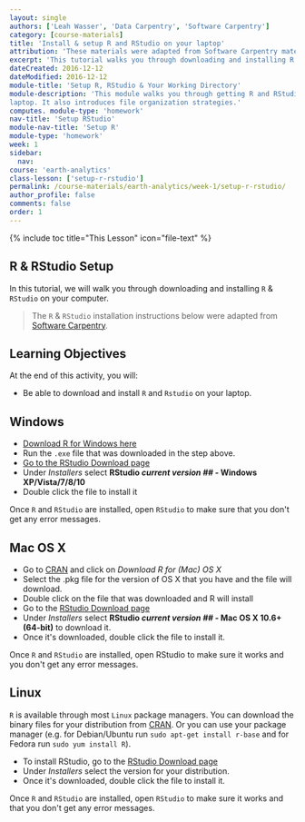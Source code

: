 ```yaml
---
layout: single
authors: ['Leah Wasser', 'Data Carpentry', 'Software Carpentry']
category: [course-materials]
title: 'Install & setup R and RStudio on your laptop'
attribution: 'These materials were adapted from Software Carpentry materials by Earth Lab.'
excerpt: 'This tutorial walks you through downloading and installing R and RStudio on your computer.'
dateCreated: 2016-12-12
dateModified: 2016-12-12
module-title: 'Setup R, RStudio & Your Working Directory'
module-description: 'This module walks you through getting R and RStudio setup on your
laptop. It also introduces file organization strategies.'
computes. module-type: 'homework'
nav-title: 'Setup RStudio'
module-nav-title: 'Setup R'
module-type: 'homework'
week: 1
sidebar:
  nav:
course: 'earth-analytics'
class-lesson: ['setup-r-rstudio']
permalink: /course-materials/earth-analytics/week-1/setup-r-rstudio/
author_profile: false
comments: false
order: 1
---
```


{% include toc title="This Lesson" icon="file-text" %}


##  R & RStudio Setup

In this tutorial, we will walk you through downloading and installing `R` & `RStudio`
on your computer.

>The `R` & `RStudio` installation instructions below were adapted from
<a href="http://software-carpentry.org/" target="_blank"> Software Carpentry</a>.

<div class='notice--success' markdown="1">

## <i class="fa fa-graduation-cap" aria-hidden="true"></i> Learning Objectives
At the end of this activity, you will:

* Be able to download and install `R` and `Rstudio` on your laptop.

</div>

## Windows

*  <a href="http://cran.r-project.org/bin/windows/base/release.htm" target="_blank">Download R for Windows here</a>
*   Run the `.exe` file that was downloaded in the step above.
*  <a href="http://www.rstudio.com/ide/download/desktop" target="_blank">Go to the RStudio Download page</a>
*  Under *Installers* select **RStudio *current version ##* - Windows XP/Vista/7/8/10**
*  Double click the file to install it


Once `R` and `RStudio` are installed, open `RStudio` to make sure that you don't get
any error messages.

## Mac OS X


* Go to <a href="http://cran.r-project.org" target="_blank">CRAN</a> and click
on *Download R for (Mac) OS X*
* Select the .pkg file for the version of OS X that you have and the file
will download.
* Double click on the file that was downloaded and R will install
* Go to the <a href="http://www.rstudio.com/ide/download/desktop" target="_blank">RStudio Download page</a>
* Under *Installers* select <b>RStudio *current version ##* - Mac OS X 10.6+ (64-bit)</b> to download it.
* Once it's downloaded, double click the file to install it.

Once `R` and `RStudio` are installed, open RStudio to make sure it works and you
don't get any error messages.

## Linux

`R` is available through most `Linux` package managers. You can download the binary
files for your distribution from
<a href="http://cran.r-project.org/index.html" target="_blank">CRAN</a>.
Or you can use your package manager (e.g. for Debian/Ubuntu run
`sudo apt-get install r-base` and for Fedora run `sudo yum install R`).

* To install RStudio, go to the
<a href="http://www.rstudio.com/ide/download/desktop" target="_blank">RStudio Download page</a>
* Under *Installers* select the version for your distribution.
* Once it's downloaded, double click the file to install it.


Once `R` and `RStudio` are installed, open `RStudio` to make sure it works and that
you don't get any error messages.
